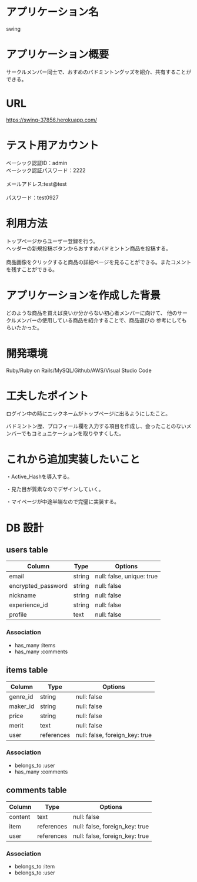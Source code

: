 
# アプリケーション名
swing

# アプリケーション概要
サークルメンバー同士で、おすめのバドミントングッズを紹介、共有することができる。

# URL
https://swing-37856.herokuapp.com/

# テスト用アカウント
ベーシック認証ID：admin
<br>ベーシック認証パスワード：2222  <br>
<br>メールアドレス:test@test  <br>
<br>パスワード：test0927  <br>

# 利用方法
トップページからユーザー登録を行う。
<br>ヘッダーの新規投稿ボタンからおすすめバドミントン商品を投稿する。  <br>
<br>商品画像をクリックすると商品の詳細ページを見ることができる。またコメントを残すことができる。  <br>

# アプリケーションを作成した背景
どのような商品を買えば良いか分からない初心者メンバーに向けて、
他のサークルメンバーの使用している商品を紹介することで、商品選びの
参考にしてもらいたかった。


# 開発環境
Ruby/Ruby on Rails/MySQL/Github/AWS/Visual Studio Code

# 工夫したポイント
ログイン中の時にニックネームがトップページに出るようにしたこと。

バドミントン歴、プロフィール欄を入力する項目を作成し、会ったことのないメンバーでもコミュニケーションを取りやすくした。

# これから追加実装したいこと
・Active_Hashを導入する。  

・見た目が質素なのでデザインしていく。  

・マイページが中途半端なので完璧に実装する。  















# DB 設計

## users table

| Column             | Type                | Options                   |
|--------------------|---------------------|---------------------------|
| email              | string              | null: false, unique: true |メールアドレス
| encrypted_password | string              | null: false               |パスワード
| nickname           | string              | null: false               |ニックネーム
| experience_id      | string              | null: false               |バド歴
| profile            | text                | null: false               |自己紹介

### Association

* has_many :items
* has_many :comments


## items table

| Column                              | Type       | Options                        |
|-------------------------------------|------------|--------------------------------|
| genre_id                            | string     | null: false                    |
| maker_id                            | string     | null: false                    |
| price                               | string     | null: false                    |
| merit                               | text       | null: false                    |
| user                                | references | null: false, foreign_key: true |外部キー

### Association

 * belongs_to :user
 * has_many :comments


 ## comments table

| Column      | Type       | Options                        |
|-------------|------------|--------------------------------|
| content     | text       | null: false                    |コメント
| item        | references | null: false, foreign_key: true |外部キー
| user        | references | null: false, foreign_key: true |外部キー

### Association

- belongs_to :item
- belongs_to :user



